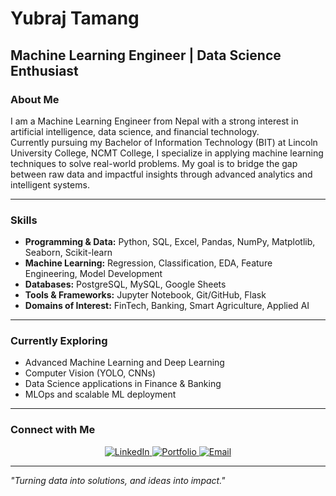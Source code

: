 # Yubraj Tamang

## Machine Learning Engineer | Data Science Enthusiast

### About Me  
I am a Machine Learning Engineer from Nepal with a strong interest in artificial intelligence, data science, and financial technology.  
Currently pursuing my Bachelor of Information Technology (BIT) at Lincoln University College, NCMT College, I specialize in applying machine learning techniques to solve real-world problems. My goal is to bridge the gap between raw data and impactful insights through advanced analytics and intelligent systems.

---

### Skills  
- **Programming & Data:** Python, SQL, Excel, Pandas, NumPy, Matplotlib, Seaborn, Scikit-learn  
- **Machine Learning:** Regression, Classification, EDA, Feature Engineering, Model Development  
- **Databases:** PostgreSQL, MySQL, Google Sheets  
- **Tools & Frameworks:** Jupyter Notebook, Git/GitHub, Flask  
- **Domains of Interest:** FinTech, Banking, Smart Agriculture, Applied AI  

---

### Currently Exploring  
- Advanced Machine Learning and Deep Learning  
- Computer Vision (YOLO, CNNs)  
- Data Science applications in Finance & Banking  
- MLOps and scalable ML deployment  

---

### Connect with Me  

<p align="center">
  <a href="https://www.linkedin.com/in/yubraj-tamang">
    <img src="https://img.shields.io/badge/LinkedIn-0A66C2?style=for-the-badge&logo=linkedin&logoColor=white" alt="LinkedIn">
  </a>
  <a href="http://www.tamangyubraj.com.np">
    <img src="https://img.shields.io/badge/Portfolio-000000?style=for-the-badge&logo=About.me&logoColor=white" alt="Portfolio">
  </a>
  <a href="mailto:yt60015@gmail.com">
    <img src="https://img.shields.io/badge/Email-D14836?style=for-the-badge&logo=gmail&logoColor=white" alt="Email">
  </a>
</p>

---

*"Turning data into solutions, and ideas into impact."*
